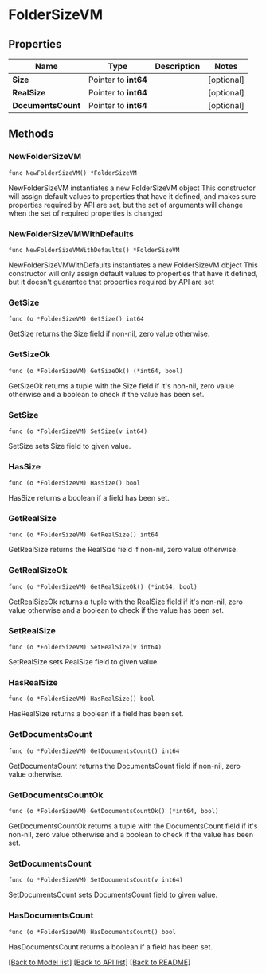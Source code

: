 # FolderSizeVM

## Properties

Name | Type | Description | Notes
------------ | ------------- | ------------- | -------------
**Size** | Pointer to **int64** |  | [optional] 
**RealSize** | Pointer to **int64** |  | [optional] 
**DocumentsCount** | Pointer to **int64** |  | [optional] 

## Methods

### NewFolderSizeVM

`func NewFolderSizeVM() *FolderSizeVM`

NewFolderSizeVM instantiates a new FolderSizeVM object
This constructor will assign default values to properties that have it defined,
and makes sure properties required by API are set, but the set of arguments
will change when the set of required properties is changed

### NewFolderSizeVMWithDefaults

`func NewFolderSizeVMWithDefaults() *FolderSizeVM`

NewFolderSizeVMWithDefaults instantiates a new FolderSizeVM object
This constructor will only assign default values to properties that have it defined,
but it doesn't guarantee that properties required by API are set

### GetSize

`func (o *FolderSizeVM) GetSize() int64`

GetSize returns the Size field if non-nil, zero value otherwise.

### GetSizeOk

`func (o *FolderSizeVM) GetSizeOk() (*int64, bool)`

GetSizeOk returns a tuple with the Size field if it's non-nil, zero value otherwise
and a boolean to check if the value has been set.

### SetSize

`func (o *FolderSizeVM) SetSize(v int64)`

SetSize sets Size field to given value.

### HasSize

`func (o *FolderSizeVM) HasSize() bool`

HasSize returns a boolean if a field has been set.

### GetRealSize

`func (o *FolderSizeVM) GetRealSize() int64`

GetRealSize returns the RealSize field if non-nil, zero value otherwise.

### GetRealSizeOk

`func (o *FolderSizeVM) GetRealSizeOk() (*int64, bool)`

GetRealSizeOk returns a tuple with the RealSize field if it's non-nil, zero value otherwise
and a boolean to check if the value has been set.

### SetRealSize

`func (o *FolderSizeVM) SetRealSize(v int64)`

SetRealSize sets RealSize field to given value.

### HasRealSize

`func (o *FolderSizeVM) HasRealSize() bool`

HasRealSize returns a boolean if a field has been set.

### GetDocumentsCount

`func (o *FolderSizeVM) GetDocumentsCount() int64`

GetDocumentsCount returns the DocumentsCount field if non-nil, zero value otherwise.

### GetDocumentsCountOk

`func (o *FolderSizeVM) GetDocumentsCountOk() (*int64, bool)`

GetDocumentsCountOk returns a tuple with the DocumentsCount field if it's non-nil, zero value otherwise
and a boolean to check if the value has been set.

### SetDocumentsCount

`func (o *FolderSizeVM) SetDocumentsCount(v int64)`

SetDocumentsCount sets DocumentsCount field to given value.

### HasDocumentsCount

`func (o *FolderSizeVM) HasDocumentsCount() bool`

HasDocumentsCount returns a boolean if a field has been set.


[[Back to Model list]](../README.md#documentation-for-models) [[Back to API list]](../README.md#documentation-for-api-endpoints) [[Back to README]](../README.md)


